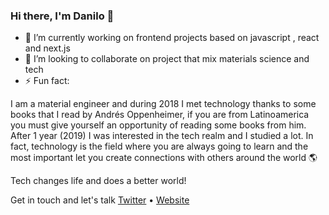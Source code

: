 ### Hi there, I'm Danilo 👋


- 🔭 I’m currently working on frontend projects based on javascript , react and next.js
- 🤩 I’m looking to collaborate on project that mix materials science and tech
- ⚡ Fun fact:

I am a material engineer and during 2018 I met technology thanks to some books that I read by Andrés Oppenheimer, if you are from Latinoamerica you must give yourself an opportunity of reading some books from him. After 1 year (2019) I was interested in the tech realm and I studied a lot. In fact, technology is the field where you are always going to learn and the most important let you create connections with others around the world 🌎

Tech changes life and does a better world!


Get in touch and let's talk  [Twitter](https://twitter.com/darmo10) • [Website](https://darmo.pro) 
